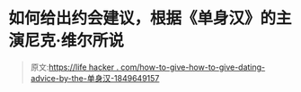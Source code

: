 # 如何给出约会建议，根据《单身汉》的主演尼克·维尔所说

> 原文:[https://life hacker . com/how-to-give-how-to-give-dating-advice-by-the-单身汉-1849649157](https://lifehacker.com/how-to-give-dating-advice-according-to-the-bachelor-1849649157)